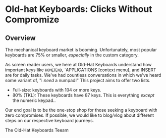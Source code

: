 # Old-hat Keyboards: Clicks Without Compromize

## Overview

The mechanical keyboard market is booming. Unfortunately, most popular keyboards are 75% or smaller, _especially_ in the custom category.

As screen reader users, we here at Old-Hat Keyboards understand how important keys like     `HOME`/`END`, `APPLICATIONS [context menu], and INSERT are for daily tasks. We've had countless conversations in which we've heard some variant of, "I *need* a numpad!" This project aims to offer two lists.

* Full-size: keyboards with 104 or more keys.
* 80% (TKL): These keyboards have 87 keys. This is everything _except_ the numeric keypad..

Our end goal is to be the one-stop shop for those seeking a keyboard with zero compromises. If possible, we would like to blog/vlog about different steps on our respective keyboard journeys.

The Old-Hat Keyboards Teeam

